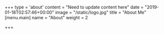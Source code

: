 +++
type = 'about'
content = "Need to update content here"
date = "2019-01-18T02:57:46+00:00"
image = "/static/logo.jpg"
title = "About Me"
[menu.main]
name = "About"
weight = 2

+++
